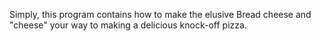 Simply, this program contains how to make the elusive Bread cheese and "cheese" your way to making a delicious knock-off pizza.